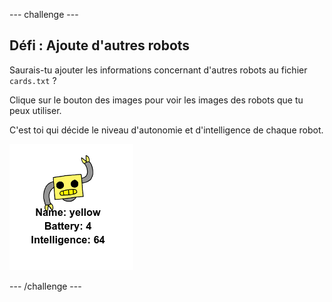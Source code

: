 --- challenge ---
## Défi : Ajoute d'autres robots 

Saurais-tu ajouter les informations concernant d'autres robots au fichier `cards.txt` ?

Clique sur le bouton des images pour voir les images des robots que tu peux utiliser.

C'est toi qui décide le niveau d'autonomie et d'intelligence de chaque robot.

![capture d'écran](images/robotrumps-yellow.png)



--- /challenge ---